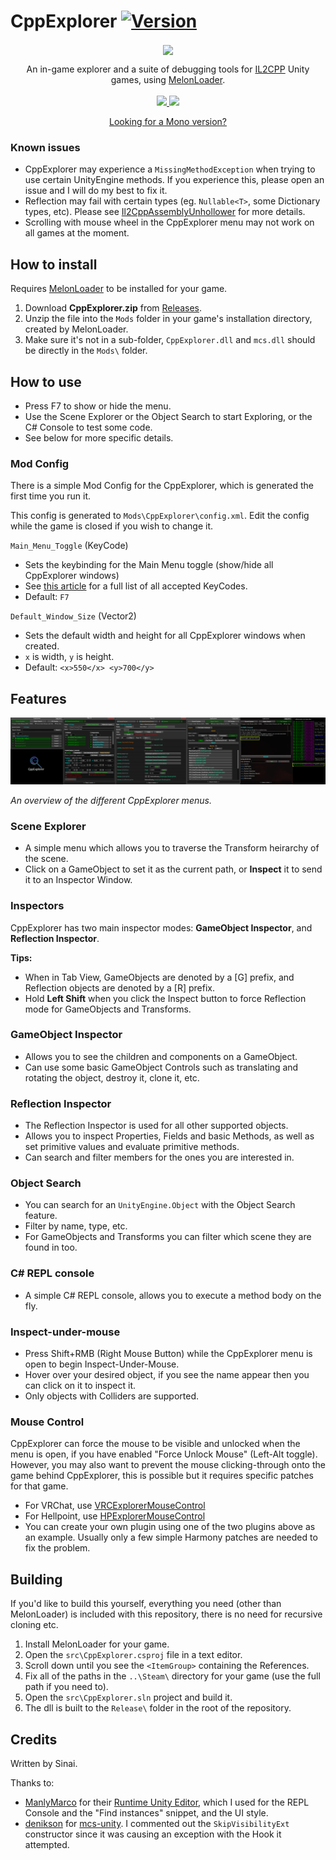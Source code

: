 # CppExplorer [![Version](https://img.shields.io/badge/MelonLoader-0.2.7.1-green.svg)](https://github.com/HerpDerpinstine/MelonLoader)

<p align="center">
  <img align="center" src="https://sinai-dev.github.io/images/thumbs/02.png">
</p>

<p align="center">
  An in-game explorer and a suite of debugging tools for <a href="https://docs.unity3d.com/Manual/IL2CPP.html">IL2CPP</a> Unity games, using <a href="https://github.com/HerpDerpinstine/MelonLoader">MelonLoader</a>.<br><br>

  <a href="../../releases/latest">
    <img src="https://img.shields.io/github/release/sinai-dev/CppExplorer.svg" />
  </a>
 
  <img src="https://img.shields.io/github/downloads/sinai-dev/CppExplorer/total.svg" />
</p>
<p align="center">   
  <a href="https://github.com/sinai-dev/MonoExplorer">Looking for a Mono version?</a>
</p>

### Known issues
* CppExplorer may experience a `MissingMethodException` when trying to use certain UnityEngine methods. If you experience this, please open an issue and I will do my best to fix it.
* Reflection may fail with certain types (eg. `Nullable<T>`, some Dictionary types, etc). Please see [Il2CppAssemblyUnhollower](https://github.com/knah/Il2CppAssemblyUnhollower#known-issues) for more details.
* Scrolling with mouse wheel in the CppExplorer menu may not work on all games at the moment.

## How to install

Requires [MelonLoader](https://github.com/HerpDerpinstine/MelonLoader) to be installed for your game.

1. Download <b>CppExplorer.zip</b> from [Releases](https://github.com/sinai-dev/CppExplorer/releases).
2. Unzip the file into the `Mods` folder in your game's installation directory, created by MelonLoader.
3. Make sure it's not in a sub-folder, `CppExplorer.dll` and `mcs.dll` should be directly in the `Mods\` folder.

## How to use

* Press F7 to show or hide the menu.
* Use the Scene Explorer or the Object Search to start Exploring, or the C# Console to test some code.
* See below for more specific details.

### Mod Config

There is a simple Mod Config for the CppExplorer, which is generated the first time you run it.

This config is generated to `Mods\CppExplorer\config.xml`. Edit the config while the game is closed if you wish to change it.

`Main_Menu_Toggle` (KeyCode)
* Sets the keybinding for the Main Menu toggle (show/hide all CppExplorer windows)
* See [this article](https://docs.unity3d.com/ScriptReference/KeyCode.html) for a full list of all accepted KeyCodes.
* Default: `F7`

`Default_Window_Size` (Vector2)
* Sets the default width and height for all CppExplorer windows when created.
* `x` is width, `y` is height.
* Default: `<x>550</x> <y>700</y>`

## Features
[![](overview.png)](overview.png)

<i>An overview of the different CppExplorer menus.</i>

### Scene Explorer

* A simple menu which allows you to traverse the Transform heirarchy of the scene.
* Click on a GameObject to set it as the current path, or <b>Inspect</b> it to send it to an Inspector Window.

### Inspectors

CppExplorer has two main inspector modes: <b>GameObject Inspector</b>, and <b>Reflection Inspector</b>.

<b>Tips:</b> 
* When in Tab View, GameObjects are denoted by a [G] prefix, and Reflection objects are denoted by a [R] prefix.
* Hold <b>Left Shift</b> when you click the Inspect button to force Reflection mode for GameObjects and Transforms.

### GameObject Inspector

* Allows you to see the children and components on a GameObject.
* Can use some basic GameObject Controls such as translating and rotating the object, destroy it, clone it, etc.

### Reflection Inspector

* The Reflection Inspector is used for all other supported objects.
* Allows you to inspect Properties, Fields and basic Methods, as well as set primitive values and evaluate primitive methods.
* Can search and filter members for the ones you are interested in.

### Object Search

* You can search for an `UnityEngine.Object` with the Object Search feature.
* Filter by name, type, etc.
* For GameObjects and Transforms you can filter which scene they are found in too.

### C# REPL console

* A simple C# REPL console, allows you to execute a method body on the fly.

### Inspect-under-mouse

* Press Shift+RMB (Right Mouse Button) while the CppExplorer menu is open to begin Inspect-Under-Mouse.
* Hover over your desired object, if you see the name appear then you can click on it to inspect it.
* Only objects with Colliders are supported.

### Mouse Control

CppExplorer can force the mouse to be visible and unlocked when the menu is open, if you have enabled "Force Unlock Mouse" (Left-Alt toggle). However, you may also want to prevent the mouse clicking-through onto the game behind CppExplorer, this is possible but it requires specific patches for that game.

* For VRChat, use [VRCExplorerMouseControl](https://github.com/sinai-dev/VRCExplorerMouseControl)
* For Hellpoint, use [HPExplorerMouseControl](https://github.com/sinai-dev/Hellpoint-Mods/tree/master/HPExplorerMouseControl/HPExplorerMouseControl)
* You can create your own plugin using one of the two plugins above as an example. Usually only a few simple Harmony patches are needed to fix the problem.

## Building

If you'd like to build this yourself, everything you need (other than MelonLoader) is included with this repository, there is no need for recursive cloning etc.

1. Install MelonLoader for your game.
2. Open the `src\CppExplorer.csproj` file in a text editor.
3. Scroll down until you see the `<ItemGroup>` containing the References.
4. Fix all of the paths in the `..\Steam\` directory for your game (use the full path if you need to).
5. Open the `src\CppExplorer.sln` project and build it.
6. The dll is built to the `Release\` folder in the root of the repository.

## Credits

Written by Sinai.

Thanks to:
* [ManlyMarco](https://github.com/ManlyMarco) for their [Runtime Unity Editor](https://github.com/ManlyMarco/RuntimeUnityEditor), which I used for the REPL Console and the "Find instances" snippet, and the UI style.
* [denikson](https://github.com/denikson) for [mcs-unity](https://github.com/denikson/mcs-unity). I commented out the `SkipVisibilityExt` constructor since it was causing an exception with the Hook it attempted.
